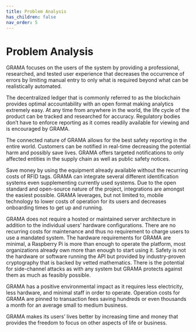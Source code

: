 ```yaml
---
title: Problem Analysis
has_children: false
nav_order: 5
---
```


# Problem Analysis

GRAMA focuses on the users of the system by providing a professional, researched, and tested user experience that decreases the occurrence of errors by limiting manual entry to only what is required beyond what can be realistically automated.  

The decentralized ledger that is commonly referred to as the blockchain provides optimal accountability with an open format making analytics extremely easy.  At any time from anywhere in the world, the life cycle of the product can be tracked and researched for accuracy.  Regulatory bodies don’t have to enforce reporting as it comes readily available for viewing and is encouraged by GRAMA.

The connected nature of GRAMA allows for the best safety reporting in the entire world.  Customers can be notified in real-time decreasing the potential harm and possibly save lives.  GRAMA offers targeted notifications to only affected entities in the supply chain as well as public safety notices.     

Save money by using the equipment already available without the recurring costs of RFID tags.  GRAMA can integrate several different identification systems even supplementing currently used systems.  Due to the open standard and open-source nature of the project, integrations are amongst the easiest possible.  GRAMA leverages, but not limited to, mobile technology to lower costs of operation for its users and decreases onboarding times to get up and running.    

GRAMA does not require a hosted or maintained server architecture in addition to the individual users’ hardware configurations.  There are no recurring costs for maintenance and thus no requirement to charge users to use a mandated system.  The hardware requirements for GRAMA are minimal, a Raspberry Pi is more than enough to operate the platform, most organizations already own more than enough to start using it.  Safety is not the hardware or software running the API but provided by industry-proven cryptography that is backed by vetted mathematics.  There is the potential for side-channel attacks as with any system but GRAMA protects against them as much as feasibly possible.

GRAMA has a positive environmental impact as it requires less electricity, less hardware, and minimal staff in order to operate.  Operation costs for GRAMA are pinned to transaction fees saving hundreds or even thousands a month for an average small to medium business.

GRAMA makes its users’ lives better by increasing time and money that provides the freedom to focus on other aspects of life or business.
